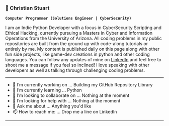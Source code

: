 ### 🔭 Christian Stuart
**`Computer Programmer (Solutions Engineer | CyberSecurity)`**

I am an Indie Python Developer with a focus in CyberSecurity Scripting and Ethical Hacking, currently pursuing a Masters in Cyber and Information Operations from the University of Arizona. All coding problems in my public repositories are built from the ground up with code-along tutorials or entirely by me. My content is published daily on this page along with other fun side projects, like game-dev creations in python and other coding languages. You can follow any updates of mine on [LinkedIn](https://www.linkedin.com/in/christiantstu/) and feel free to shoot me a message if you feel so inclined! I love speaking with other developers as well as talking through challenging coding problems. 

---
- 🔭 I’m currently working on ... Building my GitHub Repository Library 
- 🌱 I’m currently learning ... Python
- 👯 I’m looking to collaborate on ... Nothing at the moment
- 🤔 I’m looking for help with ... Nothing at the moment
- 💬 Ask me about ... Anything you'd like
- 📫 How to reach me: ... Drop me a line on LinkedIn
---



